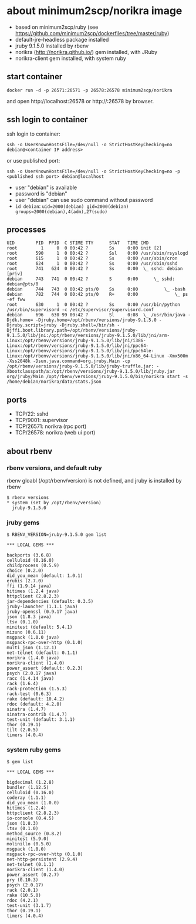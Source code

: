 # about minimum2scp/norikra image

 * based on minimum2scp/ruby (see https://github.com/minimum2scp/dockerfiles/tree/master/ruby)
 * default-jre-headless package installed
 * jruby 9.1.5.0 installed by rbenv
 * norikra (http://norikra.github.io/) gem installed, with JRuby
 * norikra-client gem installed, with system ruby

## start container

```
docker run -d -p 26571:26571 -p 26578:26578 minimum2scp/norikra
```

and open http://localhost:26578 or http://<container ip address>:26578 by browser.

## ssh login to container

ssh login to container:

```
ssh -o UserKnownHostsFile=/dev/null -o StrictHostKeyChecking=no debian@<container IP address>
```

or use published port:

```
ssh -o UserKnownHostsFile=/dev/null -o StrictHostKeyChecking=no -p <published ssh port> debian@localhost
```

 * user "debian" is available
 * password is "debian"
 * user "debian" can use sudo command without password
 * `id debian`: `uid=2000(debian) gid=2000(debian) groups=2000(debian),4(adm),27(sudo)`

## processes

```
UID        PID  PPID  C STIME TTY      STAT   TIME CMD
root         1     0  0 00:42 ?        Ss     0:00 init [2]
root       590     1  0 00:42 ?        Ssl    0:00 /usr/sbin/rsyslogd
root       615     1  0 00:42 ?        Ss     0:00 /usr/sbin/cron
root       624     1  0 00:42 ?        Ss     0:00 /usr/sbin/sshd
root       741   624  0 00:42 ?        Ss     0:00  \_ sshd: debian [priv]
debian     743   741  0 00:42 ?        S      0:00      \_ sshd: debian@pts/0
debian     744   743  0 00:42 pts/0    Ss     0:00          \_ -bash
debian     782   744  0 00:42 pts/0    R+     0:00              \_ ps -ef fww
root       630     1  0 00:42 ?        Ss     0:00 /usr/bin/python /usr/bin/supervisord -c /etc/supervisor/supervisord.conf
debian     696   630 99 00:42 ?        Sl     0:08  \_ /usr/bin/java -Djdk.home= -Djruby.home=/opt/rbenv/versions/jruby-9.1.5.0 -Djruby.script=jruby -Djruby.shell=/bin/sh -Djffi.boot.library.path=/opt/rbenv/versions/jruby-9.1.5.0/lib/jni:/opt/rbenv/versions/jruby-9.1.5.0/lib/jni/arm-Linux:/opt/rbenv/versions/jruby-9.1.5.0/lib/jni/i386-Linux:/opt/rbenv/versions/jruby-9.1.5.0/lib/jni/ppc64-Linux:/opt/rbenv/versions/jruby-9.1.5.0/lib/jni/ppc64le-Linux:/opt/rbenv/versions/jruby-9.1.5.0/lib/jni/x86_64-Linux -Xmx500m -Xss2048k -Dsun.java.command=org.jruby.Main -cp /opt/rbenv/versions/jruby-9.1.5.0/lib/jruby-truffle.jar: -Xbootclasspath/a:/opt/rbenv/versions/jruby-9.1.5.0/lib/jruby.jar org/jruby/Main /opt/rbenv/versions/jruby-9.1.5.0/bin/norikra start -s /home/debian/norikra/data/stats.json
```

## ports

 * TCP/22: sshd
 * TCP/9001: supervisor
 * TCP/26571: norikra (rpc port)
 * TCP/26578: norikra (web ui port)

## about rbenv

### rbenv versions, and default ruby

rbenv gloabl (/opt/rbenv/version) is not defined, and jruby is installed by rbenv

```
$ rbenv versions
* system (set by /opt/rbenv/version)
  jruby-9.1.5.0
```

### jruby gems

```
$ RBENV_VERSION=jruby-9.1.5.0 gem list

*** LOCAL GEMS ***

backports (3.6.8)
celluloid (0.16.0)
childprocess (0.5.9)
choice (0.2.0)
did_you_mean (default: 1.0.1)
erubis (2.7.0)
ffi (1.9.14 java)
hitimes (1.2.4 java)
httpclient (2.8.2.3)
jar-dependencies (default: 0.3.5)
jruby-launcher (1.1.1 java)
jruby-openssl (0.9.17 java)
json (1.8.3 java)
ltsv (0.1.0)
minitest (default: 5.4.1)
mizuno (0.6.11)
msgpack (1.0.0 java)
msgpack-rpc-over-http (0.1.0)
multi_json (1.12.1)
net-telnet (default: 0.1.1)
norikra (1.4.0 java)
norikra-client (1.4.0)
power_assert (default: 0.2.3)
psych (2.0.17 java)
racc (1.4.14 java)
rack (1.6.4)
rack-protection (1.5.3)
rack-test (0.6.3)
rake (default: 10.4.2)
rdoc (default: 4.2.0)
sinatra (1.4.7)
sinatra-contrib (1.4.7)
test-unit (default: 3.1.1)
thor (0.19.1)
tilt (2.0.5)
timers (4.0.4)
```

### system ruby gems

```
$ gem list

*** LOCAL GEMS ***

bigdecimal (1.2.8)
bundler (1.12.5)
celluloid (0.16.0)
coderay (1.1.1)
did_you_mean (1.0.0)
hitimes (1.2.4)
httpclient (2.8.2.3)
io-console (0.4.5)
json (1.8.3)
ltsv (0.1.0)
method_source (0.8.2)
minitest (5.9.0)
molinillo (0.5.0)
msgpack (1.0.0)
msgpack-rpc-over-http (0.1.0)
net-http-persistent (2.9.4)
net-telnet (0.1.1)
norikra-client (1.4.0)
power_assert (0.2.7)
pry (0.10.3)
psych (2.0.17)
rack (2.0.1)
rake (10.5.0)
rdoc (4.2.1)
test-unit (3.1.7)
thor (0.19.1)
timers (4.0.4)
```


